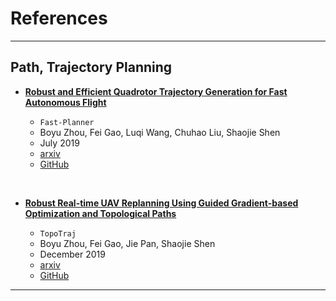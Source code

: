 # References

---

## Path, Trajectory Planning

- **[Robust and Efficient Quadrotor Trajectory Generation for Fast Autonomous Flight](./path_trajectory_planning/1907.01531.pdf)**

  - `Fast-Planner`
  - Boyu Zhou, Fei Gao, Luqi Wang, Chuhao Liu, Shaojie Shen
  - July 2019
  - [arxiv](https://arxiv.org/abs/1907.01531)
  - [GitHub](https://github.com/HKUST-Aerial-Robotics/Fast-Planner)

<br/>

- **[Robust Real-time UAV Replanning Using Guided Gradient-based Optimization and Topological Paths](./path_trajectory_planning/1912.12644.pdf)**

  - `TopoTraj`
  - Boyu Zhou, Fei Gao, Jie Pan, Shaojie Shen
  - December 2019
  - [arxiv](https://arxiv.org/abs/1912.12644)
  - [GitHub](https://github.com/HKUST-Aerial-Robotics/TopoTraj)

---
